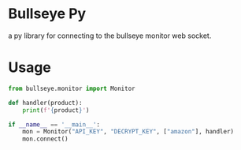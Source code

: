 # Bullseye Py
a py library for connecting to the bullseye monitor web socket.

# Usage
```py
from bullseye.monitor import Monitor

def handler(product):
    print(f'{product}')

if __name__ == '__main__':
    mon = Monitor("API_KEY", "DECRYPT_KEY", ["amazon"], handler)
    mon.connect()
```
